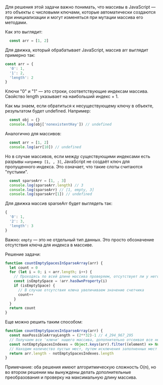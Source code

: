 Для решения этой задачи важно понимать, что массивы в JavaScript — это объекты с числовыми ключами, которые автоматически создаются при инициализации и могут изменяться при мутации массива его методами.

Как это выглядит:
```js
  const arr = [1, 2]
```
Для движка, который обрабатывает JavaScript, массив arr выглядит примерно так:
```js
const arr = {
  '0': 1,
  '1': 2,
  'length': 2
}
```
Ключи "0" и "1" — это строки, соответствующие индексам массива.
Свойство length указывает на наибольший индекс + 1.

Как мы знаем, если обратиться к несуществующему ключу в объекте, результатом будет undefined.
Например:

```js
  const obj = {}
  console.log(obj['nonexistentKey']) // undefined
```
Аналогично для массивов:
```js
  const arr = [1, 2]
  console.log(arr[10]) // undefined
```
Но в случае массивов, если между существующими индексами есть разрывы ```например [1, , 3]```, JavaScript не создаёт ключ для пропущенного индекса. Это означает, что такие слоты считаются "пустыми".

```js
  const sparseArr = [1, , 3]
  console.log(sparseArr.length) // 3
  console.log(sparseArr) // [1, empty, 3]
  console.log(sparseArr[1]) // undefined
```
Для движка массив sparseArr будет выглядеть так:
```js
{
  '0': 1,
  '2': 3,
  'length': 3
}
```
Важно: ```empty``` — это не отдельный тип данных. Это просто обозначение отсутствия ключа для индекса в массиве.


Решение задачи:

```js
function countEmptySpacesInSparseArray(arr) {
  let count = 0
  for (let i = 0; i < arr.length; i++) {
    // Проходясь по всей длине массива проверяем, отсутствует ли у него ключ равный индексу
    const isEmptySpace = !arr.hasOwnProperty(i)
    if (isEmptySpace) {
      // В случае отсутствия ключа увеличиваем значение счетчика
      count++
    }
  }
  return count
}
```

Еще можно решить таким способом:

```js
function countEmptySpacesInSparseArray(arr) {
  const maxPossibleArrayLength = (2**32)-1 // 4_294_967_295
  // Получаем все 'ключи' нашего массива, дополнительно отсеивая все нечисловые ключи
  const notEmptySpacesIndexes = Object.keys(arr).filter((element) => Number(element) <= maxPossibleArrayLength)
  // Находим количество пустых мест, путем исключения заполненных мест из общего количества
  return arr.length - notEmptySpacesIndexes.length
}
```

Примечание: оба решения имеют алгоритмическую сложность O(n), но во втором решении мы вынуждены делать дополнительные преобразования и проверку на максимальную длину массива.
